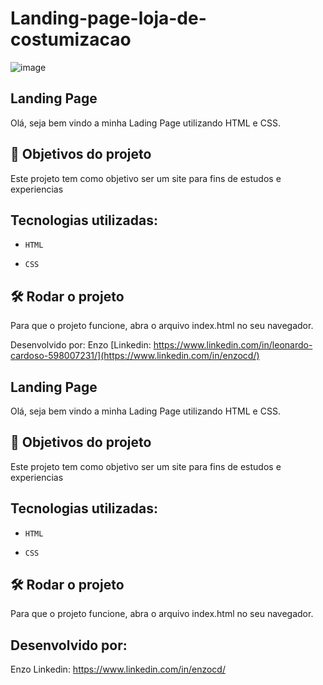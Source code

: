 # Landing-page-loja-de-costumizacao

![image](https://github.com/EnzoCdutra/Landing-page-loja-de-costumizacao/assets/128257870/9b24b2b4-3d8a-4d2e-803d-9306dfe37461)


## Landing Page

Olá, seja bem vindo a minha Lading Page utilizando HTML e CSS.


## 🔨 Objetivos do projeto
Este projeto tem como objetivo ser um site para fins de estudos e experiencias

## Tecnologias utilizadas:
- `HTML`

- `CSS`
   
## 🛠️ Rodar o projeto
Para que o projeto funcione, abra o arquivo index.html no seu navegador.

Desenvolvido por:
Enzo 
[Linkedin: https://www.linkedin.com/in/leonardo-cardoso-598007231/](https://www.linkedin.com/in/enzocd/)

## Landing Page

Olá, seja bem vindo a minha Lading Page utilizando HTML e CSS.

## 🔨 Objetivos do projeto
Este projeto tem como objetivo ser um site para fins de estudos e experiencias

## Tecnologias utilizadas:
- `HTML`

- `CSS`

## 🛠️ Rodar o projeto
Para que o projeto funcione, abra o arquivo index.html no seu navegador.

## Desenvolvido por:
Enzo
Linkedin: https://www.linkedin.com/in/enzocd/
